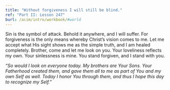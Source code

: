 ```yaml
---
title: "Without forgiveness I will still be blind."
ref: "Part II: Lesson 247"
burl: /acim/intro/workbook/#world
---
```


Sin is the symbol of attack. Behold it anywhere, and I will suffer. For
forgiveness is the only means whereby Christ’s vision comes to me. Let
me accept what His sight shows me as the simple truth, and I am healed
completely. Brother, come and let me look on you. Your loveliness
reflects my own. Your sinlessness is mine. You stand forgiven, and I
stand with you.

*“So would I look on everyone today. My brothers are Your Sons. Your
Fatherhood created them, and gave them all to me as part of You and my
own Self as well. Today I honor You through them, and thus I hope this
day to recognize my Self.”*

